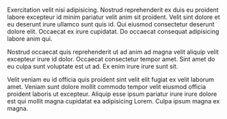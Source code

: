 Exercitation velit nisi adipisicing. Nostrud reprehenderit ex duis eu proident labore excepteur id minim pariatur velit anim sit proident. Velit sint dolore et eu deserunt irure ullamco sunt quis id. Qui eiusmod consectetur deserunt dolore elit. Occaecat ex irure cupidatat. Do occaecat consequat adipisicing labore anim qui.

Nostrud occaecat quis reprehenderit ut ad anim ad magna velit aliquip velit excepteur irure id dolor. Occaecat consectetur tempor amet. Sint amet do eu culpa sunt voluptate est ut ad. Ex enim irure irure sunt sit.

Velit veniam eu id officia quis proident sint velit elit fugiat ex velit laborum amet. Veniam sunt dolore mollit commodo tempor velit eiusmod officia proident laboris ut excepteur. Aliquip esse ipsum pariatur irure irure dolore est qui mollit magna cupidatat ea adipisicing Lorem. Culpa ipsum magna ex magna.
